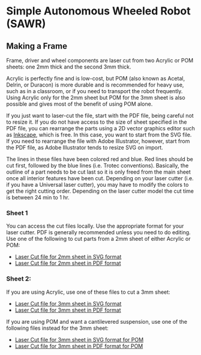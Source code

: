 Simple Autonomous Wheeled Robot (SAWR)
======================================
Making a Frame
--------------
Frame, driver and wheel components are laser cut from two Acrylic or POM sheets: 
one 2mm thick and the second 3mm thick.

Acrylic is perfectly fine and is low-cost, but POM (also known as Acetal, 
Delrin, or Duracon) is more durable and is recommended for heavy use, such as
in a classroom, or if you need to transport the robot frequently. Using Acrylic
only for the 2mm sheet but POM for the 3mm sheet is also possible and gives
most of the benefit of using POM alone.

If you just want to laser-cut the file, start with the PDF file, being careful
not to resize it. If you do not have access to the size of sheet specified in
the PDF file, you can rearrange the parts using a 2D vector graphics editor 
such as [Inkscape](https://inkscape.org/), which is free. In this case, you 
want to start from the SVG file. If you need to rearrange the file with Adobe 
Illustrator, however, start from the PDF file, as Adobe Illustrator tends to
resize SVG on import. 

The lines in these files have been colored red and blue. Red lines should be 
cut first, followed by the blue lines (i.e. Trotec conventions). Basically,
the outline of a part needs to be cut last so it is only freed from the main
sheet once all interior features have been cut. Depending on your laser cutter
(i.e. if you have a Universal laser cutter), you may have to modify the colors
to get the right cutting order. Depending on the laser cutter model the cut
time is between 24 min to 1 hr.  

### Sheet 1 
You can access the cut files locally.  Use the appropriate format for your
laser cutter.  PDF is generally recommended unless you need to do editing.
Use one of the following to cut parts from a 2mm sheet of either Acrylic or POM:
* [Laser Cut file for 2mm sheet in SVG format](Make/2mm.svg)
* [Laser Cut file for 2mm sheet in PDF format](Make/2mm.pdf)

### Sheet 2:
If you are using Acrylic, use one of these files to cut a 3mm sheet:
* [Laser Cut file for 3mm sheet in SVG format](Make/3mm_acrylic.svg)
* [Laser Cut file for 3mm sheet in PDF format](Make/3mm_acrylic.pdf)

If you are using POM and want a cantilevered suspension, use one of the 
following files instead for the 3mm sheet:
* [Laser Cut file for 3mm sheet in SVG format for POM](Make/3mm_pom.svg)
* [Laser Cut file for 3mm sheet in PDF format for POM](Make/3mm_pom.pdf)
